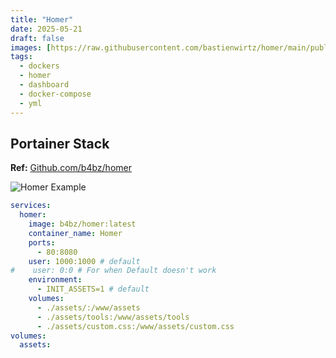 ```yaml
---
title: "Homer"
date: 2025-05-21
draft: false
images: [https://raw.githubusercontent.com/bastienwirtz/homer/main/public/logo.png]
tags:
  - dockers
  - homer
  - dashboard
  - docker-compose
  - yml
---
```


## Portainer Stack

**Ref:** [Github.com/b4bz/homer](https://github.com/bastienwirtz/homer)

![Homer Example](../images/homer_example.png)

```yaml
services:
  homer:
    image: b4bz/homer:latest
    container_name: Homer
    ports:
      - 80:8080
    user: 1000:1000 # default
#    user: 0:0 # For when Default doesn't work
    environment:
      - INIT_ASSETS=1 # default
    volumes:
      - ./assets/:/www/assets
      - ./assets/tools:/www/assets/tools
      - ./assets/custom.css:/www/assets/custom.css  
volumes:
  assets:
```
